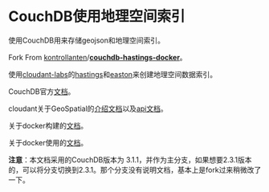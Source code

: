 # CouchDB使用地理空间索引

使用CouchDB用来存储geojson和地理空间索引。

Fork From [kontrollanten](https://github.com/kontrollanten)/**[couchdb-hastings-docker](https://github.com/kontrollanten/couchdb-hastings-docker)**。

使用[cloudant-labs](https://github.com/cloudant-labs)的[hastings](https://github.com/cloudant-labs/hastings)和[easton](https://github.com/cloudant-labs/easton)来创建地理空间数据索引。

CouchDB官方[文档](https://docs.couchdb.org/en/3.1.1/)。

cloudant关于GeoSpatial的[介绍文档](https://cloud.ibm.com/docs/Cloudant?topic=Cloudant-cloudant-nosql-db-geospatial)以及[api文档](https://cloud.ibm.com/apidocs/cloudant#getgeo)。

关于docker构建的[文档](docs/构建docker.md)。

关于docker使用的[文档](docs/docker使用.md)。

**注意**：本文档采用的CouchDB版本为 3.1.1，并作为主分支，如果想要2.3.1版本的，可以将分支切换到2.3.1。那个分支没有说明文档，基本上是fork过来稍微改了一下。